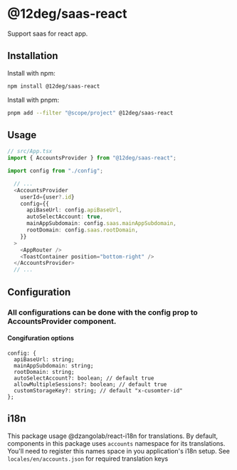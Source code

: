 # @12deg/saas-react

Support saas for react app.

## Installation

Install with npm:

```bash
npm install @12deg/saas-react
```

Install with pnpm:

```bash
pnpm add --filter "@scope/project" @12deg/saas-react
```

## Usage

```typescript
// src/App.tsx
import { AccountsProvider } from "@12deg/saas-react";

import config from "./config";

  // ...
  <AccountsProvider
    userId={user?.id}
    config={{
      apiBaseUrl: config.apiBaseUrl,
      autoSelectAccount: true,
      mainAppSubdomain: config.saas.mainAppSubdomain,
      rootDomain: config.saas.rootDomain,
    }}
  >
    <AppRouter />
    <ToastContainer position="bottom-right" />
  </AccountsProvider>
  // ...
```

## Configuration

### All configurations can be done with the config prop to AccountsProvider component.

#### Congifuration options

```
config: {
  apiBaseUrl: string;
  mainAppSubdomain: string;
  rootDomain: string;
  autoSelectAccount?: boolean; // default true
  allowMultipleSessions?: boolean; // default true
  customStorageKey?: string; // default "x-cusomter-id"
};
```

## i18n

This package usage @dzangolab/react-i18n for translations. By default, components in this package uses `accounts` namespace for its translations. You'll need to register this names space in you application's i18n setup. See `locales/en/accounts.json` for required translation keys
